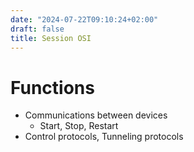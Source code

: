 ```yaml
---
date: "2024-07-22T09:10:24+02:00"
draft: false
title: Session OSI
---
```


# Functions

-   Communications between devices
    -   Start, Stop, Restart
-   Control protocols, Tunneling protocols
